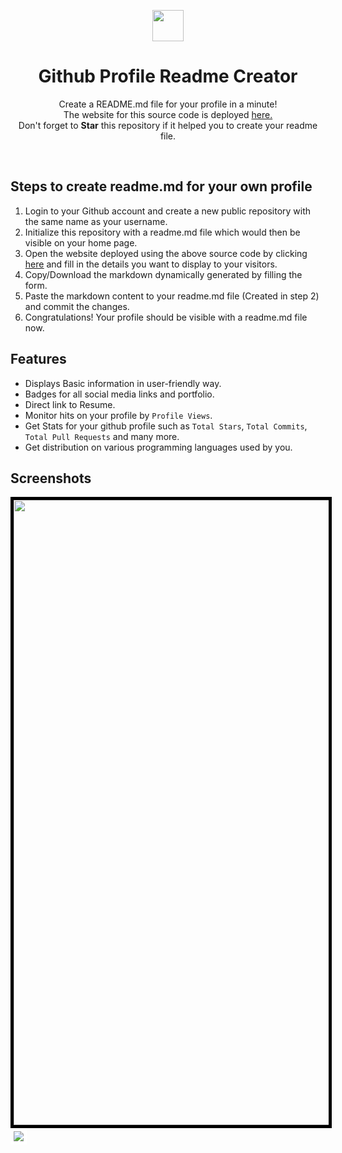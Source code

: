 <p align="center">
<img src="https://github.com/rajk3770/Github-Profile-Readme-Creator/blob/master/images/person.ico"  align="center" height="50"/>
</p>

<h1 align="center"> Github Profile Readme Creator </h1>
<p align="center">
Create a README.md file for your profile in a minute!<br/> 
The website for this source code is deployed <a href="https://github-profile-readme-creator.web.app">
here.</a>
<br/>
Don't forget to <b>Star</b> this repository if it helped you to create your readme file.
</p><br/>

## Steps to create readme.md for your own profile
1. Login to your Github account and create a new public repository with the same name as your username.
2. Initialize this repository with a readme.md file which would then be visible on your home page.
3. Open the website deployed using the above source code by clicking [<u>here</u>](https://github-profile-readme-creator.web.app) and fill in the details you want to display
to your visitors.
4. Copy/Download the markdown dynamically generated by filling the form.
5. Paste the markdown content to your readme.md file (Created in step 2) and commit the changes.
6. Congratulations! Your profile should be visible with a readme.md file now.

## Features
* Displays Basic information in user-friendly way.
* Badges for all social media links and portfolio.
* Direct link to Resume.
* Monitor hits on your profile by `Profile Views`.
* Get Stats for your github profile such as `Total Stars`, `Total Commits`, `Total Pull Requests` and many more.
* Get distribution on various programming languages used by you.

## Screenshots
<img style="border: 5px solid black;" src="https://github.com/rajk3770/Github-Profile-Readme-Creator/blob/master/screenshots/Mobile%20Design.jpg"  height="1000"/>
<img src="https://github.com/rajk3770/Github-Profile-Readme-Creator/blob/master/screenshots/Laptop%20Design.png" style="border:5px solid #fff"/>
